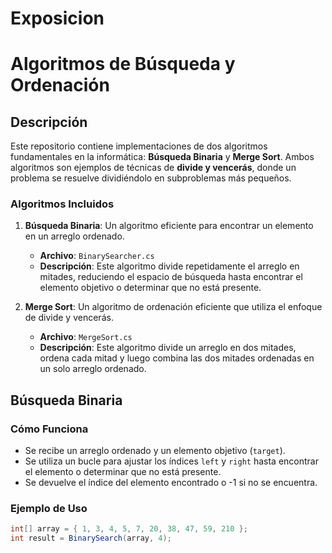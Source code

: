# Exposicion
# Algoritmos de Búsqueda y Ordenación

## Descripción

Este repositorio contiene implementaciones de dos algoritmos fundamentales en la informática: **Búsqueda Binaria** y **Merge Sort**. Ambos algoritmos son ejemplos de técnicas de **divide y vencerás**, donde un problema se resuelve dividiéndolo en subproblemas más pequeños.

### Algoritmos Incluidos

1. **Búsqueda Binaria**: Un algoritmo eficiente para encontrar un elemento en un arreglo ordenado.
   - **Archivo**: `BinarySearcher.cs`
   - **Descripción**: Este algoritmo divide repetidamente el arreglo en mitades, reduciendo el espacio de búsqueda hasta encontrar el elemento objetivo o determinar que no está presente.

2. **Merge Sort**: Un algoritmo de ordenación eficiente que utiliza el enfoque de divide y vencerás.
   - **Archivo**: `MergeSort.cs`
   - **Descripción**: Este algoritmo divide un arreglo en dos mitades, ordena cada mitad y luego combina las dos mitades ordenadas en un solo arreglo ordenado.

## Búsqueda Binaria

### Cómo Funciona

- Se recibe un arreglo ordenado y un elemento objetivo (`target`).
- Se utiliza un bucle para ajustar los índices `left` y `right` hasta encontrar el elemento o determinar que no está presente.
- Se devuelve el índice del elemento encontrado o -1 si no se encuentra.

### Ejemplo de Uso

```csharp
int[] array = { 1, 3, 4, 5, 7, 20, 38, 47, 59, 210 };
int result = BinarySearch(array, 4);

